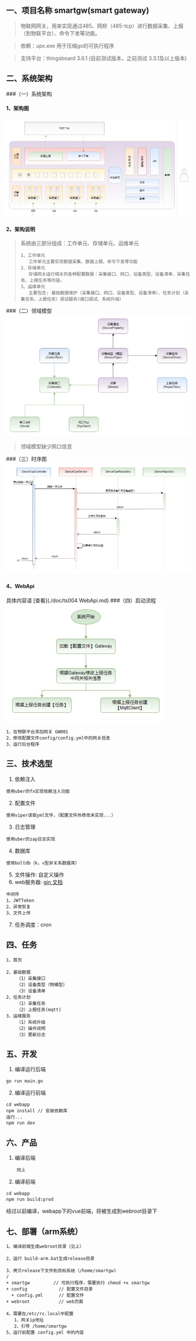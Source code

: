 ## 一、项目名称 smartgw(smart gateway)

> 物联网网关，用来实现通过485、网桥（485-tcp）进行数据采集、上报（到物联平台）、命令下发等功能。

> 依赖：upx.exe 用于压缩go的可执行程序

> 支持平台：thingsboard 3.6.1 (目前测试版本，之前测试 3.3.1及以上版本) 

## 二、系统架构
###（一）系统架构
#### 1、架构图
![alt 系统架构](./doc/img/compose.jpg)
#### 2、架构说明

> 系统由三部分组成：工作单元、存储单元、运维单元
>    ```
>    1、工作单元
>       工作单元主要实现数据采集、数据上报、命令下发等功能
>    2、存储单元
>       存储网关运行相关的各种配置数据：采集接口、网口、设备类型、设备清单、采集任务、上报任务等内容。
>    3、运维单元
>       主要包含: 基础数据维护（采集接口、网口、设备类型、设备清单）、任务计划（采集任务、上报任务）调试服务(接口调试、系统升级）
>    ```
###（二）领域模型
![alt 领域模型](./doc/img/domain.jpg)

> 领域模型缺少网口信息

###（三）时序图
![alt 删除](./doc/img/device-type-delete.jpg)
#### 4、WebApi
具体内容请 [查看](./doc/ts004 WebApi.md)
###（四）启动流程
![alt 流程](./doc/img/start.jpg)
```
1、在物联平台添加网关 GW001
2、修改配置文件config/config.yml中的网关信息
3、运行后台程序
```


## 三、技术选型
1. 依赖注入
```
使用uber的fx实现依赖注入功能
```
2. 配置文件
```
使用viper读取yml文件，（配置文件热修改未实现...）
```
3. 日志管理
```
使用uber的zap日志实现
```
4. 数据库
```
使用boltdb（k，v型非关系数据库）
```
5. 文件操作: 自定义操作
6. web服务器: [gin 文档](https://pkg.go.dev/github.com/gin-gonic/gin)
```
中间件
1、JWTToken
2、异常恢复
3、文件上传
```
7. 任务调度：cron
## 四、任务
```
1、首页

2、基础数据
    （1）采集接口
    （2）设备类型（物模型）
    （3）设备清单
2、任务计划
    （1）采集任务
    （2）上报任务(mqtt)
3、运维服务
    （1）系统升级
    （2）操作说明
    （3）更新日志
```
## 五、开发
1. 编译运行后端
```
go run main.go
```
2. 编译运行前端
```
cd webapp
npm install // 安装依赖库
运行...
npm run dev
```
## 六、产品
1. 编译后端
```
    同上
```
2. 编译前端
```
cd webapp
npm run build:prod
```
经过以前编译，webapp下的vue前端，将被生成到webroot目录下
## 七、部署（arm系统）
```
1、编译前端生成webroot目录（见上）

2、运行 build-arm.bat生成release目录

3、拷贝release下文件到目标系统（/home/smartgw)
/
+ smartgw         // 可执行程序，需要执行 chmod +x smartgw
+ config            // 配置文件目录
  + config.yml      // 配置文件
+ webroot           // web页面

4、需要在/etc/rc.local中配置
   1、网关ip地址
   2、引导 /home/smartgw
5、运行前配置 config.yml 中的内容
```

